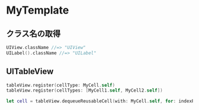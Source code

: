# MyTemplate

## クラス名の取得

```usage.swift
UIView.className //=> "UIView"
UILabel().className //=> "UILabel"
```



## UITableView

```swift
tableView.register(cellType: MyCell.self)
tableView.register(cellTypes: [MyCell1.self, MyCell2.self])

let cell = tableView.dequeueReusableCell(with: MyCell.self, for: indexPath)
```